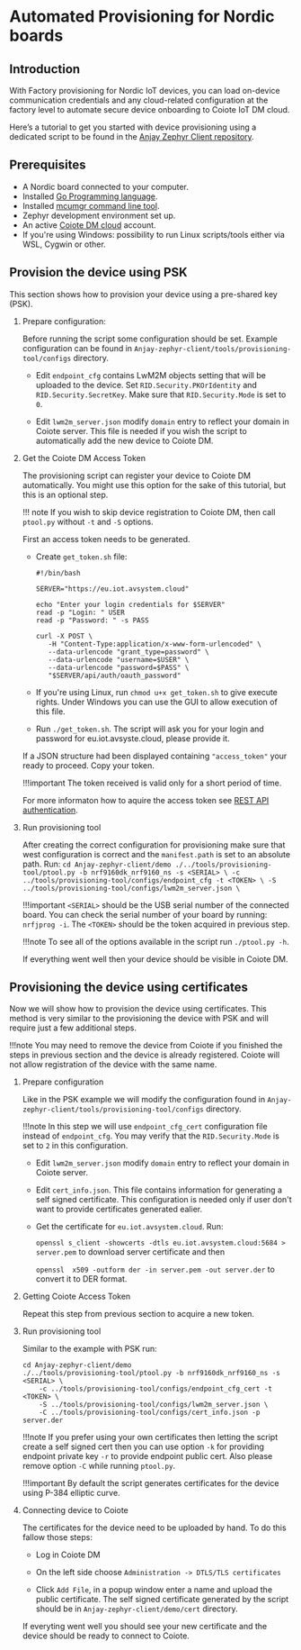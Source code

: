 # Automated Provisioning for Nordic boards

## Introduction
With Factory provisioning for Nordic IoT devices, you can load on-device communication credentials and any cloud-related configuration at the factory level to automate secure device onboarding to Coiote IoT DM cloud.

Here’s a tutorial to get you started with device provisioning using a dedicated script to be found in the [Anjay Zephyr Client repository](https://github.com/AVSystem/Anjay-zephyr-client).

## Prerequisites
- A Nordic board connected to your computer. 
- Installed [Go Programming language](https://go.dev/dl).
- Installed [mcumgr command line tool](https://docs.zephyrproject.org/3.1.0/services/device_mgmt/mcumgr.html).
- Zephyr development environment set up.
- An active [Coiote DM cloud](https://eu.iot.avsystem.cloud) account.
- If you're using Windows: possibility to run Linux scripts/tools either via WSL, Cygwin or other.

## Provision the device using PSK
This section shows how to provision your device using a pre-shared key (PSK).

1. Prepare configuration:

    Before running the script some configuration should be set. Example configuration can be found in `Anjay-zephyr-client/tools/provisioning-tool/configs` directory.

    - Edit `endpoint_cfg` contains LwM2M objects setting that will be uploaded to the device. Set `RID.Security.PKOrIdentity` and `RID.Security.SecretKey`. Make sure that `RID.Security.Mode` is set to `0`.

    - Edit `lwm2m_server.json` modify `domain` entry to reflect your domain in Coiote server. This file is needed if you wish the script to automatically add the new device to Coiote DM.

2. Get the Coiote DM Access Token

    The provisioning script can register your device to Coiote DM automatically. You might use this option for the sake of this tutorial, but this is an optional step.

    !!! note
        If you wish to skip device registration to Coiote DM, then call `ptool.py` without `-t` and `-S` options.

    First an access token needs to be generated.

    - Create `get_token.sh` file:
        ```
        #!/bin/bash

        SERVER="https://eu.iot.avsystem.cloud"

        echo "Enter your login credentials for $SERVER"
        read -p "Login: " USER
        read -p "Password: " -s PASS

        curl -X POST \
           -H "Content-Type:application/x-www-form-urlencoded" \
           --data-urlencode "grant_type=password" \
           --data-urlencode "username=$USER" \
           --data-urlencode "password=$PASS" \
           "$SERVER/api/auth/oauth_password"
        ```
    - If you're using Linux, run `chmod u+x get_token.sh` to give execute rights. Under Windows you can use the GUI to allow execution of this file.

    - Run `./get_token.sh`. The script will ask you for your login and password for eu.iot.avsyste.cloud, please provide it.

    If a JSON structure had been displayed containing `"access_token"` your ready to proceed. Copy your token.

    !!!important
        The token received is valid only for a short period of time.

    For more informaton how to aquire the access token see [REST API authentication](https://eu.iot.avsystem.cloud/doc/user/REST_API/REST_API_Authentication/).

3. Run provisioning tool

    After creating the correct configuration for provisioning make sure that west configuration is correct and the `manifest.path` is set to an absolute path. Run:
        ```
        cd Anjay-zephyr-client/demo
        ./../tools/provisioning-tool/ptool.py -b nrf9160dk_nrf9160_ns -s <SERIAL> \
            -c ../tools/provisioning-tool/configs/endpoint_cfg -t <TOKEN> \
            -S ../tools/provisioning-tool/configs/lwm2m_server.json \
        ```

    !!!important
        `<SERIAL>` should be the USB serial number of the connected board. You can check the serial number of your board by running: `nrfjprog -i`. The `<TOKEN>` should be the token acquired in previous step.

    !!!note
        To see all of the options available in the script run `./ptool.py -h`.

    If everything went well then your device should be visible in Coiote DM.

## Provisioning the device using certificates
Now we will show how to provision the device using certificates. This method is very similar to the provisioning the device with PSK and will require just a few additional steps.

!!!note
    You may need to remove the device from Coiote if you finished the steps in previous section and the device is already registered. Coiote will not allow registration of the device with the same name.

1. Prepare configuration

    Like in the PSK example we will modify the configuration found in `Anjay-zephyr-client/tools/provisioning-tool/configs` directory.

    !!!note
        In this step we will use `endpoint_cfg_cert` configuration file instead of `endpoint_cfg`. You may verify that the `RID.Security.Mode` is set to `2` in this configuration.

    - Edit `lwm2m_server.json` modify `domain` entry to reflect your domain in Coiote server.

    - Edit `cert_info.json`. This file contains information for generating a self signed certificate. This configuration is needed only if user don't want to provide certificates generated ealier.

    - Get the certificate for `eu.iot.avsystem.cloud`. Run:

        `openssl s_client -showcerts -dtls eu.iot.avsystem.cloud:5684 > server.pem` to download server certificate and then

        `openssl  x509 -outform der -in server.pem -out server.der` to convert it to DER format.

2. Getting Coiote Access Token

    Repeat this step from previous section to acquire a new token.

3. Run provisioning tool

    Similar to the example with PSK run:

    ```
    cd Anjay-zephyr-client/demo
    ./../tools/provisioning-tool/ptool.py -b nrf9160dk_nrf9160_ns -s <SERIAL> \
        -c ../tools/provisioning-tool/configs/endpoint_cfg_cert -t <TOKEN> \
        -S ../tools/provisioning-tool/configs/lwm2m_server.json \
        -C ../tools/provisioning-tool/configs/cert_info.json -p server.der
    ```

    !!!note
        If you prefer using your own certificates then letting the script create a self signed cert then you can use option `-k` for providing endpoint private key `-r` to provide endpoint public cert. Also please remove option `-C` while running `ptool.py`.

    !!!important
        By default the script generates certificates for the device using P-384 elliptic curve.

4. Connecting device to Coiote

    The certificates for the device need to be uploaded by hand. To do this fallow those steps:

    - Log in Coiote DM

    - On the left side choose `Administration -> DTLS/TLS certificates`

    - Click `Add File`, in a popup window enter a name and upload the public certificate. The self signed certificate generated by the script should be in `Anjay-zephyr-client/demo/cert` directory.

    If everyting went well you should see your new certificate and the device should be ready to connect to Coiote. 
